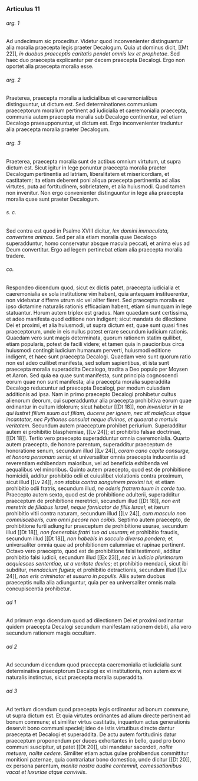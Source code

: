 ### Articulus 11

###### arg. 1
Ad undecimum sic proceditur. Videtur quod inconvenienter distinguantur alia moralia praecepta legis praeter Decalogum. Quia ut dominus dicit, [[Mt 22]], *in duobus praeceptis caritatis pendet omnis lex et prophetae*. Sed haec duo praecepta explicantur per decem praecepta Decalogi. Ergo non oportet alia praecepta moralia esse.

###### arg. 2
Praeterea, praecepta moralia a iudicialibus et caeremonialibus distinguuntur, ut dictum est. Sed determinationes communium praeceptorum moralium pertinent ad iudicialia et caeremonialia praecepta, communia autem praecepta moralia sub Decalogo continentur, vel etiam Decalogo praesupponuntur, ut dictum est. Ergo inconvenienter traduntur alia praecepta moralia praeter Decalogum.

###### arg. 3
Praeterea, praecepta moralia sunt de actibus omnium virtutum, ut supra dictum est. Sicut igitur in lege ponuntur praecepta moralia praeter Decalogum pertinentia ad latriam, liberalitatem et misericordiam, et castitatem; ita etiam deberent poni aliqua praecepta pertinentia ad alias virtutes, puta ad fortitudinem, sobrietatem, et alia huiusmodi. Quod tamen non invenitur. Non ergo convenienter distinguuntur in lege alia praecepta moralia quae sunt praeter Decalogum.

###### s. c.
Sed contra est quod in Psalmo XVIII dicitur, *lex domini immaculata, convertens animas*. Sed per alia etiam moralia quae Decalogo superadduntur, homo conservatur absque macula peccati, et anima eius ad Deum convertitur. Ergo ad legem pertinebat etiam alia praecepta moralia tradere.

###### co.
Respondeo dicendum quod, sicut ex dictis patet, praecepta iudicialia et caeremonialia ex sola institutione vim habent, quia antequam instituerentur, non videbatur differre utrum sic vel aliter fieret. Sed praecepta moralia ex ipso dictamine naturalis rationis efficaciam habent, etiam si nunquam in lege statuantur. Horum autem triplex est gradus. Nam quaedam sunt certissima, et adeo manifesta quod editione non indigent; sicut mandata de dilectione Dei et proximi, et alia huiusmodi, ut supra dictum est, quae sunt quasi fines praeceptorum, unde in eis nullus potest errare secundum iudicium rationis. Quaedam vero sunt magis determinata, quorum rationem statim quilibet, etiam popularis, potest de facili videre; et tamen quia in paucioribus circa huiusmodi contingit iudicium humanum perverti, huiusmodi editione indigent, et haec sunt praecepta Decalogi. Quaedam vero sunt quorum ratio non est adeo cuilibet manifesta, sed solum sapientibus, et ista sunt praecepta moralia superaddita Decalogo, tradita a Deo populo per Moysen et Aaron. Sed quia ea quae sunt manifesta, sunt principia cognoscendi eorum quae non sunt manifesta; alia praecepta moralia superaddita Decalogo reducuntur ad praecepta Decalogi, per modum cuiusdam additionis ad ipsa. Nam in primo praecepto Decalogi prohibetur cultus alienorum deorum, cui superadduntur alia praecepta prohibitiva eorum quae ordinantur in cultum idolorum; sicut habetur [[Dt 18]], *non inveniatur in te qui lustret filium suum aut filiam, ducens per ignem, nec sit maleficus atque incantator, nec Pythones consulat neque divinos, et quaerat a mortuis veritatem*. Secundum autem praeceptum prohibet periurium. Superadditur autem ei prohibitio blasphemiae, [[Lv 24]]; et prohibitio falsae doctrinae, [[Dt 18]]. Tertio vero praecepto superadduntur omnia caeremonialia. Quarto autem praecepto, de honore parentum, superadditur praeceptum de honoratione senum, secundum illud [[Lv 24]], *coram cano capite consurge, et honora personam senis*; et universaliter omnia praecepta inducentia ad reverentiam exhibendam maioribus, vel ad beneficia exhibenda vel aequalibus vel minoribus. Quinto autem praecepto, quod est de prohibitione homicidii, additur prohibitio odii et cuiuslibet violationis contra proximum, sicut illud [[Lv 24]], *non stabis contra sanguinem proximi tui*; et etiam prohibitio odii fratris, secundum illud, *ne oderis fratrem tuum in corde tuo*. Praecepto autem sexto, quod est de prohibitione adulterii, superadditur praeceptum de prohibitione meretricii, secundum illud [[Dt 18]], *non erit meretrix de filiabus Israel, neque fornicator de filiis Israel*; et iterum prohibitio vitii contra naturam, secundum illud [[Lv 24]], *cum masculo non commisceberis, cum omni pecore non coibis*. Septimo autem praecepto, de prohibitione furti adiungitur praeceptum de prohibitione usurae, secundum illud [[Dt 18]], *non foenerabis fratri tuo ad usuram*; et prohibitio fraudis, secundum illud [[Dt 18]], *non habebis in sacculo diversa pondera*; et universaliter omnia quae ad prohibitionem calumniae et rapinae pertinent. Octavo vero praecepto, quod est de prohibitione falsi testimonii, additur prohibitio falsi iudicii, secundum illud [[Ex 23]], *nec in iudicio plurimorum acquiesces sententiae, ut a veritate devies*; et prohibitio mendacii, sicut ibi subditur, *mendacium fugies*; et prohibitio detractionis, secundum illud [[Lv 24]], *non eris criminator et susurro in populis*. Aliis autem duobus praeceptis nulla alia adiunguntur, quia per ea universaliter omnis mala concupiscentia prohibetur.

###### ad 1
Ad primum ergo dicendum quod ad dilectionem Dei et proximi ordinantur quidem praecepta Decalogi secundum manifestam rationem debiti, alia vero secundum rationem magis occultam.

###### ad 2
Ad secundum dicendum quod praecepta caeremonialia et iudicialia sunt determinativa praeceptorum Decalogi ex vi institutionis, non autem ex vi naturalis instinctus, sicut praecepta moralia superaddita.

###### ad 3
Ad tertium dicendum quod praecepta legis ordinantur ad bonum commune, ut supra dictum est. Et quia virtutes ordinantes ad alium directe pertinent ad bonum commune; et similiter virtus castitatis, inquantum actus generationis deservit bono communi speciei; ideo de istis virtutibus directe dantur praecepta et Decalogi et superaddita. De actu autem fortitudinis datur praeceptum proponendum per duces exhortantes in bello, quod pro bono communi suscipitur, ut patet [[Dt 20]], ubi mandatur sacerdoti, *nolite metuere, nolite cedere*. Similiter etiam actus gulae prohibendus committitur monitioni paternae, quia contrariatur bono domestico, unde dicitur [[Dt 20]], ex persona parentum, *monita nostra audire contemnit, comessationibus vacat et luxuriae atque conviviis*.

